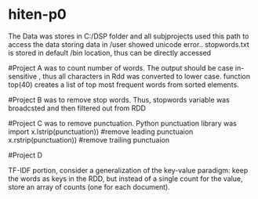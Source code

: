 # hiten-p0
The Data was stores in C:/DSP folder and all subjprojects used this path to access the data
storing data in /user showed unicode error..
stopwords.txt is stored in default /bin location, thus can be directly accessed

#Project A was to count number of words.
The output should be case in-sensitive , thus all characters in Rdd was converted to lower case.
function top(40) creates a list of top most frequent words from sorted elements.

#Project B was to remove stop words.
Thus, stopwords variable was broadcsted and then filtered out from RDD

#Project C was to remove punctuation.
Python punctuation library was import
 x.lstrip(punctuation)) #remove leading punctuaion
 x.rstrip(punctuation)) #remove trailing punctuaion

#Project D

TF-IDF portion, consider a generalization of the key-value paradigm:
keep the words as keys in the RDD, but instead of a single count for the value, store an
array of counts (one for each document).

